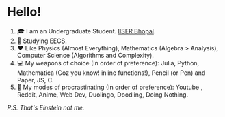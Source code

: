 # Hello!

1. 🎓 I am an Undergraduate Student. [IISER Bhopal](https://iiserb.ac.in).  
2. 📖 Studying EECS.
3. ❤️ Like Physics (Almost Everything), Mathematics (Algebra > Analysis), Computer Science (Algorithms and Complexity).
4. 💻 My weapons of choice (In order of preference): Julia, Python, Mathematica (Coz you know! inline functions!), Pencil (or Pen) and Paper, JS, C.
5. 🎥 My modes of procrastinating (In order of preference): Youtube , Reddit, Anime, Web Dev, Duolingo, Doodling, Doing Nothing.

_P.S. That's Einstein not me._
